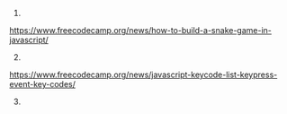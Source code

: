 1. 
https://www.freecodecamp.org/news/how-to-build-a-snake-game-in-javascript/

2.
https://www.freecodecamp.org/news/javascript-keycode-list-keypress-event-key-codes/

3.

